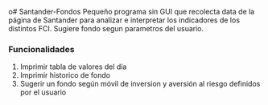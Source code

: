 o# Santander-Fondos
Pequeño programa sin GUI que recolecta data de la página de Santander para analizar e interpretar los indicadores de los distintos FCI. Sugiere fondo segun parametros del usuario.
### Funcionalidades
1. Imprimir tabla de valores del día
2. Imprimir historico de fondo
3. Sugerir un fondo según móvil de inversion y aversión al riesgo definidos por el usuario

